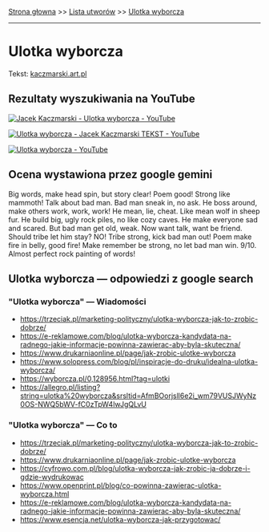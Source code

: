 [Strona głowna](../index.md) >> [Lista utworów](../list.md) >> [Ulotka wyborcza](613.md)

---

# Ulotka wyborcza

Tekst: [kaczmarski.art.pl](https://www.kaczmarski.art.pl/tworczosc/wiersze/ulotka-wyborcza/)

## Rezultaty wyszukiwania na YouTube

[![Jacek Kaczmarski - Ulotka wyborcza - YouTube](http://img.youtube.com/vi/2hspBBRt0dA/0.jpg)](https://www.youtube.com/watch?v=2hspBBRt0dA "Jacek Kaczmarski - Ulotka wyborcza - YouTube")

[![Ulotka wyborcza - Jacek Kaczmarski TEKST - YouTube](http://img.youtube.com/vi/W7A0mvTXTGI/0.jpg)](https://www.youtube.com/watch?v=W7A0mvTXTGI "Ulotka wyborcza - Jacek Kaczmarski TEKST - YouTube")

[![Ulotka wyborcza - YouTube](http://img.youtube.com/vi/lokq5m-YGVE/0.jpg)](https://www.youtube.com/watch?v=lokq5m-YGVE "Ulotka wyborcza - YouTube")

## Ocena wystawiona przez google gemini

Big words, make head spin, but story clear! Poem good! Strong like mammoth! Talk about bad man. Bad man sneak in, no ask. He boss around, make others work, work, work! He mean, lie, cheat. Like mean wolf in sheep fur. He build big, ugly rock piles, no like cozy caves. He make everyone sad and scared. But bad man get old, weak. Now want talk, want be friend. Should tribe let him stay? NO! Tribe strong, kick bad man out! Poem make fire in belly, good fire! Make remember be strong, no let bad man win. 9/10. Almost perfect rock painting of words!


## Ulotka wyborcza — odpowiedzi z google search

### "Ulotka wyborcza" — Wiadomości

 - <https://trzeciak.pl/marketing-polityczny/ulotka-wyborcza-jak-to-zrobic-dobrze/>
 - <https://e-reklamowe.com/blog/ulotka-wyborcza-kandydata-na-radnego-jakie-informacje-powinna-zawierac-aby-byla-skuteczna/>
 - <https://www.drukarniaonline.pl/page/jak-zrobic-ulotke-wyborcza>
 - <https://www.solopress.com/blog/pl/inspiracje-do-druku/idealna-ulotka-wyborcza/>
 - <https://wyborcza.pl/0,128956.html?tag=ulotki>
 - <https://allegro.pl/listing?string=ulotka%20wyborcza&srsltid=AfmBOorjsll6e2i_wm79VUSJWyNz0OS-NWQ5bWV-fC0zTpW4lwJgQLvU>

### "Ulotka wyborcza" — Co to

 - <https://trzeciak.pl/marketing-polityczny/ulotka-wyborcza-jak-to-zrobic-dobrze/>
 - <https://www.drukarniaonline.pl/page/jak-zrobic-ulotke-wyborcza>
 - <https://cyfrowo.com.pl/blog/ulotka-wyborcza-jak-zrobic-ja-dobrze-i-gdzie-wydrukowac>
 - <https://www.openprint.pl/blog/co-powinna-zawierac-ulotka-wyborcza.html>
 - <https://e-reklamowe.com/blog/ulotka-wyborcza-kandydata-na-radnego-jakie-informacje-powinna-zawierac-aby-byla-skuteczna/>
 - <https://www.esencja.net/ulotka-wyborcza-jak-przygotowac/>

